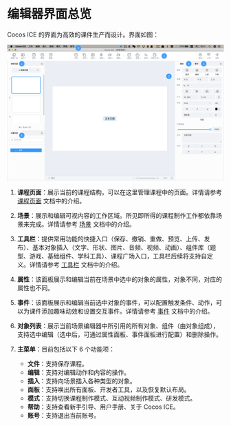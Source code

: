 # 编辑器界面总览

Cocos ICE 的界面为高效的课件生产而设计。界面如图：

 ![课程制作模式](img/Curriculum.png)

1. **课程页面**：展示当前的课程结构，可以在这里管理课程中的页面。详情请参考 [课程页面](../../page/index.md) 文档中的介绍。

2. **场景**：展示和编辑可视内容的工作区域。所见即所得的课程制作工作都依靠场景来完成。详情请参考 [场景](../../scene/index.md) 文档中的介绍。

3. **工具栏**：提供常用功能的快捷入口（保存、撤销、重做、预览、上传、发布）、基本对象插入（文字、形状、图片、音频、视频、动画）、组件库（题型、游戏、基础组件、学科工具）、课程广场入口，工具栏后续将支持自定义。详情请参考 [工具栏](../../tools/index.md) 文档中的介绍。

4. **属性**：该面板展示和编辑当前在场景中选中的对象的属性，对象不同，对应的属性也不同。

5. **事件**：该面板展示和编辑当前选中对象的事件，可以配置触发条件、动作，可以为课件添加趣味动效和设置交互事件。详情请参考 [事件](../../event/index.md) 文档中的介绍。

6. **对象列表**：展示当前场景编辑器中所引用的所有对象、组件（由对象组成），支持选中编辑（选中后，可通过属性面板、事件面板进行配置）和删除操作。

7. **主菜单**：目前包括以下 6 个功能项：

    - **文件**：支持保存课程。
    - **编辑**：支持对编辑动作和内容的操作。
    - **插入**：支持向场景插入各种类型的对象。
    - **面板**：支持唤出所有面板、开发者工具，以及恢复默认布局。
    - **模式**：支持切换课程制作模式、互动视频制作模式、研发模式。
    - **帮助**：支持查看新手引导、用户手册、关于 Cocos ICE。
    - **账号**：支持退出当前账号。
